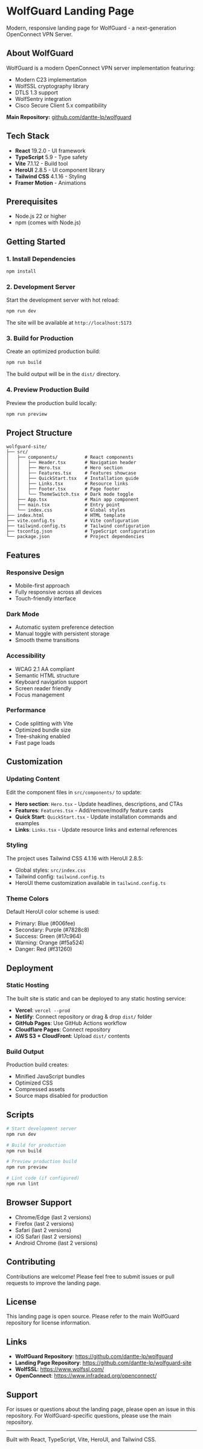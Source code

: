 # WolfGuard Landing Page

Modern, responsive landing page for WolfGuard - a next-generation OpenConnect VPN Server.

## About WolfGuard

WolfGuard is a modern OpenConnect VPN server implementation featuring:

- Modern C23 implementation
- WolfSSL cryptography library
- DTLS 1.3 support
- WolfSentry integration
- Cisco Secure Client 5.x compatibility

**Main Repository:** [github.com/dantte-lp/wolfguard](https://github.com/dantte-lp/wolfguard)

## Tech Stack

- **React** 19.2.0 - UI framework
- **TypeScript** 5.9 - Type safety
- **Vite** 7.1.12 - Build tool
- **HeroUI** 2.8.5 - UI component library
- **Tailwind CSS** 4.1.16 - Styling
- **Framer Motion** - Animations

## Prerequisites

- Node.js 22 or higher
- npm (comes with Node.js)

## Getting Started

### 1. Install Dependencies

```bash
npm install
```

### 2. Development Server

Start the development server with hot reload:

```bash
npm run dev
```

The site will be available at `http://localhost:5173`

### 3. Build for Production

Create an optimized production build:

```bash
npm run build
```

The build output will be in the `dist/` directory.

### 4. Preview Production Build

Preview the production build locally:

```bash
npm run preview
```

## Project Structure

```
wolfguard-site/
├── src/
│   ├── components/          # React components
│   │   ├── Header.tsx       # Navigation header
│   │   ├── Hero.tsx         # Hero section
│   │   ├── Features.tsx     # Features showcase
│   │   ├── QuickStart.tsx   # Installation guide
│   │   ├── Links.tsx        # Resource links
│   │   ├── Footer.tsx       # Page footer
│   │   └── ThemeSwitch.tsx  # Dark mode toggle
│   ├── App.tsx              # Main app component
│   ├── main.tsx             # Entry point
│   └── index.css            # Global styles
├── index.html               # HTML template
├── vite.config.ts           # Vite configuration
├── tailwind.config.ts       # Tailwind configuration
├── tsconfig.json            # TypeScript configuration
└── package.json             # Project dependencies

```

## Features

### Responsive Design
- Mobile-first approach
- Fully responsive across all devices
- Touch-friendly interface

### Dark Mode
- Automatic system preference detection
- Manual toggle with persistent storage
- Smooth theme transitions

### Accessibility
- WCAG 2.1 AA compliant
- Semantic HTML structure
- Keyboard navigation support
- Screen reader friendly
- Focus management

### Performance
- Code splitting with Vite
- Optimized bundle size
- Tree-shaking enabled
- Fast page loads

## Customization

### Updating Content

Edit the component files in `src/components/` to update:

- **Hero section**: `Hero.tsx` - Update headlines, descriptions, and CTAs
- **Features**: `Features.tsx` - Add/remove/modify feature cards
- **Quick Start**: `QuickStart.tsx` - Update installation commands and examples
- **Links**: `Links.tsx` - Update resource links and external references

### Styling

The project uses Tailwind CSS 4.1.16 with HeroUI 2.8.5:

- Global styles: `src/index.css`
- Tailwind config: `tailwind.config.ts`
- HeroUI theme customization available in `tailwind.config.ts`

### Theme Colors

Default HeroUI color scheme is used:
- Primary: Blue (#006fee)
- Secondary: Purple (#7828c8)
- Success: Green (#17c964)
- Warning: Orange (#f5a524)
- Danger: Red (#f31260)

## Deployment

### Static Hosting

The built site is static and can be deployed to any static hosting service:

- **Vercel**: `vercel --prod`
- **Netlify**: Connect repository or drag & drop `dist/` folder
- **GitHub Pages**: Use GitHub Actions workflow
- **Cloudflare Pages**: Connect repository
- **AWS S3 + CloudFront**: Upload `dist/` contents

### Build Output

Production build creates:
- Minified JavaScript bundles
- Optimized CSS
- Compressed assets
- Source maps disabled for production

## Scripts

```bash
# Start development server
npm run dev

# Build for production
npm run build

# Preview production build
npm run preview

# Lint code (if configured)
npm run lint
```

## Browser Support

- Chrome/Edge (last 2 versions)
- Firefox (last 2 versions)
- Safari (last 2 versions)
- iOS Safari (last 2 versions)
- Android Chrome (last 2 versions)

## Contributing

Contributions are welcome! Please feel free to submit issues or pull requests to improve the landing page.

## License

This landing page is open source. Please refer to the main WolfGuard repository for license information.

## Links

- **WolfGuard Repository**: https://github.com/dantte-lp/wolfguard
- **Landing Page Repository**: https://github.com/dantte-lp/wolfguard-site
- **WolfSSL**: https://www.wolfssl.com/
- **OpenConnect**: https://www.infradead.org/openconnect/

## Support

For issues or questions about the landing page, please open an issue in this repository.
For WolfGuard-specific questions, please use the main repository.

---

Built with React, TypeScript, Vite, HeroUI, and Tailwind CSS.
